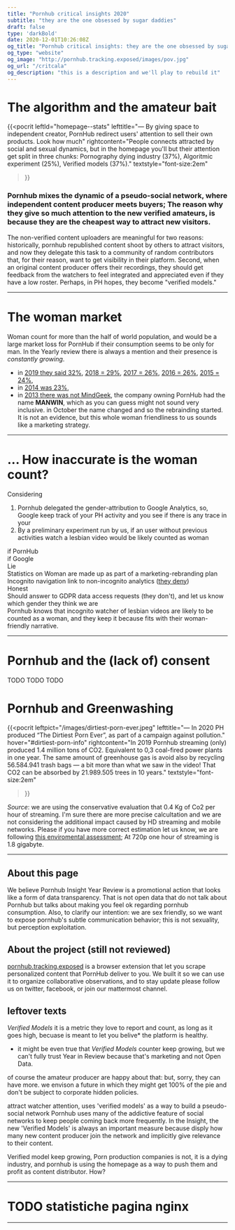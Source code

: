 ```yaml
---
title: "Pornhub critical insights 2020"
subtitle: "they are the one obsessed by sugar daddies"
draft: false
type: 'darkBold'
date: 2020-12-01T10:26:08Z
og_title: "Pornhub critical insights: they are the one obsessed by sugar daddies"
og_type: "website"
og_image: "http://pornhub.tracking.exposed/images/pov.jpg"
og_url: "/critcala"
og_description: "this is a description and we'll play to rebuild it"
---
```


# The algorithm and the amateur bait

{{<pocrit
    leftId="homepage--stats"
    lefttitle="— By giving space to independent creator, PornHub redirect users' attention to sell their own products. Look how much"
    rightcontent="People connects attracted by social and sexual dynamics, but in the homepage you'll but their attention get split in three chunks: Pornography dying industry (37%), Algoritmic experiment (25%), Verified models (37%)."
    textstyle="font-size:2em"
>}}

### Pornhub mixes the dynamic of a pseudo-social network, where independent content producer meets buyers; The reason why they give so much attention to the new verified amateurs, is because they are the cheapest way to attract new visitors.

The non-verified content uploaders are meaningful for two reasons: historically, pornhub republished content shoot by others to attract visitors, and now they delegate this task to a community of random contributors that, for their reason, want to get visibility in their platform. Second, when an original content producer offers their recordings, they should get feedback from the watchers to feel integrated and appreciated even if they have a low roster. Perhaps, in PH hopes, they become "verified models."

---
# The woman market

Woman count for more than the half of world population, and would be a large market loss for PornHub if their consumption seems to be only for man. In the Yearly review there is always a mention and their presence is _constantly growing_.

* in [2019 they said 32%](https://www.pornhub.com/insights/2019-year-in-review#gender), [2018 = 29%](https://www.pornhub.com/insights/2018-year-in-review#gender), [2017 = 26%](https://www.pornhub.com/insights/2017-year-in-review), [2016 = 26%](https://www.pornhub.com/insights/2016-year-in-review), [2015 = 24%](https://www.pornhub.com/insights/pornhub-2015-year-in-review),
* in [2014 was 23%](https://www.pornhub.com/insights/2014-year-in-review),
* in [2013 there was not MindGeek](https://en.wikipedia.org/wiki/MindGeek), the company owning PornHub had the name **MANWIN**, which as you can guess might not sound very inclusive. in October the name changed and so the rebrainding started. It is not an evidence, but this whole woman friendliness to us sounds like a marketing strategy.

---
# ... How inaccurate is the woman count? 

Considering

1. Pornhub delegated the gender-attribution to Google Analytics, so, Google keep track of your PH activity and you see if there is any trace in your 
2. By a preliminary experiment run by us, if an user without previous activities watch a lesbian video would be likely counted as woman


<div class="row">
    <div class="col-2"></div>
    <div class="col-5 big text-center">if PornHub</div>
    <div class="col-5 big text-center lastcolumn">if Google</div>
</div>
<div class="row">
    <div class="col-2 big">Lie</div>
    <div class="col-5 core">Statistics on Woman are made up as part of a marketing-rebranding plan</div>
    <div class="col-5 core lastcolumn">Incognito navigation link to non-incognito analytics (<a href="https://www.bbc.com/news/business-52887340" target=_blank>they deny</a>)</div>
</div>
<div class="row">
    <div class="col-2 big lastrow">Honest</div>
    <div class="col-5 core lastrow">Should answer to GDPR data access requests (they don't), and let us know which gender they think we are</div>
    <div class="col-5 core lastcolumn lastrow">Pornhub knows that incognito watcher of lesbian videos are likely to be counted as a woman, and they keep it because fits with their woman-friendly narrative.</div>
</div>

---
# Pornhub and the (lack of) consent 

TODO
TODO
TODO

# Pornhub and Greenwashing 


{{<pocrit
    leftpict="/images/dirtiest-porn-ever.jpeg"
    lefttitle="— In 2020 PH produced “The Dirtiest Porn Ever”, as part of a campaign against pollution."
    hover="#dirtiest-porn-info"
    rightcontent="In 2019 Pornhub streaming (only) produced 1.4 million tons of CO2. Equivalent to 0,3 coal-fired power plants in one year. The same amount of greenhouse gas is avoid also by recycling 56.584.941 trash bags — a bit more than what we saw in the video! That CO2 can be absorbed by 21.989.505 trees in 10 years."
    textstyle="font-size:2em"
>}}
<div hidden class="pocrit--loaded" id="dirtiest-porn-info">
    <h4>(their description)</h4>
    <p>Pornhub is all about getting dirty, and so are we. But when it comes to the millions of tons of waste that wash up on our shores each year, we could all stand to clean up our act. That’s why we teamed up with them to create The Dirtiest Porn Ever: An adult film shot on one of the most polluted beaches in the world. And to help clean it up… we want you to get down and dirty. For every view of this video, Pornhub will make a donation to Ocean Polymers to help them in their efforts to help preserve our oceans and beaches. For more information, and tips on how you can help, visit www.dirtiestporn.com To find out more about Ocean Polymer, visit <a href="https://www.cleanourocean.com/" target=_blank>https://www.cleanourocean.com/</a>.</p>
</div>

_Source_: we are using the conservative evaluation that 0.4 Kg of Co2 per hour of streaming. I'm sure there are more precise calcultation and we are not considering the additional impact caused by HD streaming and mobile networks. Please if you have more correct estimation let us know, we are following [this enviromental assessment](https://www.carbonbrief.org/factcheck-what-is-the-carbon-footprint-of-streaming-video-on-netflix); At 720p one hour of streaming is 1.8 gigabyte.


---
## About this page

We believe Pornhub Insight Year Review is a promotional action that looks like a form of data transparency. That is not open data that do not talk about Pornhub but talks about making you feel ok regarding pornhub consumption. Also, to clarify our intention: we are sex friendly, so we want to expose pornhub's subtle communication behavior; this is not sexuality, but perception exploitation.


## About the project (still not reviewed)

[pornhub.tracking.exposed](/preview) is a browser extension that let you scrape personalized content that PornHub deliver to you. We built it so we can use it to organize collaborative observations, and to stay update please follow us on twitter, facebook, or join our mattermost channel.



<!--

<li><em><a href="#expand">… expand</a></em></li>
<li>in <a href="https://www.pornhub.com/insights/2018-year-in-review#gender">2018 was 29%</a> (3% more than 2017),</li>
<li>in <a href="https://www.pornhub.com/insights/2017-year-in-review">2017 it as 26%</a>,</li>
<li>in <a href="https://www.pornhub.com/insights/2016-year-in-review">2016 was 26%</a> (2% more than 2015),</li>
<li>in <a href="https://www.pornhub.com/insights/pornhub-2015-year-in-review">2015 was 24%</a>,</li>

<li>in <a href="https://www.pornhub.com/insights/2014-year-in-review">2014 was 23%</a>,</li>
<li>in <a href="https://en.wikipedia.org/wiki/MindGeek">2013 there was not MindGeek</a>, the company owning PornHub had the name MANWIN, which as you can guess might not sound very inclusive. in October the name changed and so the rebrainding started. It is not an evidence, but this whole woman friendliness to us sounds like a marketing strategy.</li>

-->


## leftover texts

_Verified Models_ it is a metric they love to report and count, as long as it goes high, becuase is meant to let you belive* the platform is healthy.
* it might be even true that _Verified Models_ counter keep growing, but we can't fully trust Year in Review because that's marketing and not Open Data.

of course the amateur producer are happy about that: but, sorry, they can have more. we envison a future in which they might get 100% of the pie and don't be subject to corporate hidden policies.

attract watcher attention, uses 'verified models' as a way to build a pseudo-social network 
Pornhub uses many of the addictive feature of social networks to keep people coming back more frequently. In the Insight, the new 'Verified Models' is always an important measure because disply how many new content producer join the network and implicitly give relevance to their content.

Verified model keep growing, 
Porn production companies is not, it is a dying industry, and pornhub is using the homepage as a way to push them and profit as content distributor. How?

---

# TODO statistiche pagina nginx

---


<!-- default c3-js includes -->
<link href="/css/c3.css" rel="stylesheet">
<script src="/js/d3.min.js"></script>
<script src="/js/c3.min.js"></script>
<script src="/js/global.js"></script>

<!-- specialized customization -->
<script src="/js/critical-insights.js"></script>
<link href="/css/critical-insights.css" rel="stylesheet">

<script type="text/javascript">
    $(document).ready(renderHomepageDonut());
</script>                                                     